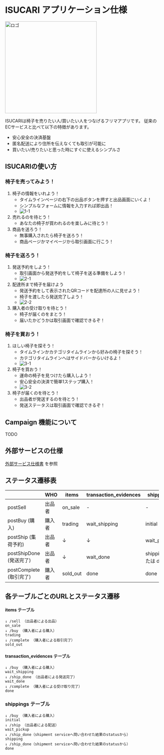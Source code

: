 # ISUCARI アプリケーション仕様

<img src="../frontend/public/logo.png" alt="ロゴ" height="300px" />

ISUCARIは椅子を売りたい人/買いたい人をつなげるフリマアプリです。
従来のECサービスと比べて以下の特徴があります。

* 安心安全の決済基盤
* 匿名配送により住所を伝えなくても取引が可能に
* 買いたい/売りたいと思った時にすぐに使えるシンプルさ

## ISUCARIの使い方

### 椅子を売ってみよう！

1. 椅子の情報をいれよう！
    - タイムラインページの右下の出品ボタンを押すと出品画面にいくよ！
    - シンプルなフォームに情報を入力すれば即出品！
    - ![1-1](images/1-1.png)
1. 売れるのを待とう！
    - あなたの椅子が買われるのを楽しみに待とう！
1. 商品を送ろう！
    - 無事購入されたら椅子を送ろう！
    - 商品ページかマイページから取引画面に行こう！

### 椅子を送ろう！

1. 発送予約をしよう！
    - 取引画面から発送予約をして椅子を送る準備をしよう！
    - ![2-1](images/2-1.png)
1. 配達所まで椅子を届けよう
    - 発送予約をして表示されたQRコードを配達所の人に見せよう！
    - 椅子を渡したら発送完了しよう！
    - ![2-2](images/2-2.png)
1. 購入者の受け取りを待とう！
    - 椅子が届くのをまとう！
    - 届いたかどうかは取引画面で確認できるぞ！

### 椅子を買おう！

1. ほしい椅子を探そう！
    - タイムラインかカテゴリタイムラインから好みの椅子を探そう！
    - カテゴリタイムラインへはサイドバーからいけるよ！
    - ![3-1](images/3-1.png)
1. 椅子を買おう！
    - 運命の椅子を見つけたら購入しよう！
    - 安心安全の決済で簡単1ステップ購入！
    - ![3-2](images/3-2.png)
1. 椅子が届くのを待とう！
    - 出品者が発送するのを待とう！
    - 発送ステータスは取引画面で確認できるぞ！

## Campaign 機能について

TODO

##  外部サービスの仕様

[外部サービス仕様書](EXTERNAL_SERVICE_SPEC.md) を参照

## ステータス遷移表

|                       | WHO    | items    | transaction_evidences | shippings            |
|-----------------------|--------|----------|-----------------------|----------------------|
| postSell              | 出品者  | on_sale  | -                    | -                    |
| postBuy  (購入)      | 購入者  | trading  | wait_shipping         | initial              |
| postShip (集荷予約)   | 出品者 | ↓        | ↓                     | wait_pickup          |
| postShipDone (発送完了)|  出品者 | ↓        | wait_done             | shipping または done |
| postComplete (取引完了)| 購入者  | sold_out | done                  | done                 |


## 各テーブルごとのURLとステータス遷移

#### items テーブル

```
↓ /sell （出品者による出品）
on_sale
↓ /buy （購入者による購入）
trading
↓ /complete （購入者による取引完了）
sold_out
```

#### transaction_evidences テーブル

```
↓ /buy （購入者による購入）
wait_shipping
↓ /ship_done （出品者による発送完了）
wait_done
↓ /complete （購入者による受け取り完了）
done
```

### shippings テーブル

```
↓ /buy （購入者による購入）
initial
↓ /ship （出品者による配送）
wait_pickup
↓ /ship_done（shipment serviceへ問い合わせた結果のstatusから）
shipping
↓ /ship_done（shipment serviceへ問い合わせた結果のstatusから）
done
```
